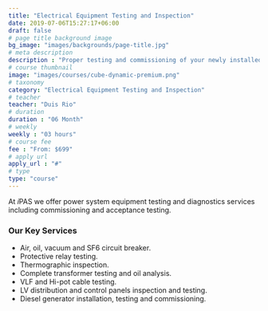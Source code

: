 ```yaml
---
title: "Electrical Equipment Testing and Inspection"
date: 2019-07-06T15:27:17+06:00
draft: false
# page title background image
bg_image: "images/backgrounds/page-title.jpg"
# meta description
description : "Proper testing and commissioning of your newly installed electrical equipment, or inspection of old equipment, can prevent costly delays and outages by detecting problems they before become critical."
# course thumbnail
image: "images/courses/cube-dynamic-premium.png"
# taxonomy
category: "Electrical Equipment Testing and Inspection"
# teacher
teacher: "Duis Rio"
# duration
duration : "06 Month"
# weekly
weekly : "03 hours"
# course fee
fee : "From: $699"
# apply url
apply_url : "#"
# type
type: "course"
---
```

At *i*PAS we offer power system equipment testing and diagnostics services including commissioning and acceptance testing.

### Our Key Services

* Air, oil, vacuum and SF6 circuit breaker.
* Protective relay testing.
* Thermographic inspection.
* Complete transformer testing and oil analysis.
* VLF and Hi-pot cable testing.
* LV distribution and control panels inspection and testing.
* Diesel generator installation, testing and commissioning.
